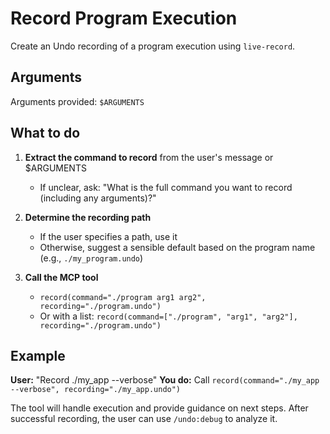 # Record Program Execution

Create an Undo recording of a program execution using `live-record`.

## Arguments

Arguments provided: `$ARGUMENTS`

## What to do

1. **Extract the command to record** from the user's message or $ARGUMENTS
   - If unclear, ask: "What is the full command you want to record (including any arguments)?"

2. **Determine the recording path**
   - If the user specifies a path, use it
   - Otherwise, suggest a sensible default based on the program name (e.g., `./my_program.undo`)

3. **Call the MCP tool**
   - `record(command="./program arg1 arg2", recording="./program.undo")`
   - Or with a list: `record(command=["./program", "arg1", "arg2"], recording="./program.undo")`

## Example

**User:** "Record ./my_app --verbose"
**You do:** Call `record(command="./my_app --verbose", recording="./my_app.undo")`

The tool will handle execution and provide guidance on next steps. After successful recording, the user can use `/undo:debug` to analyze it.
